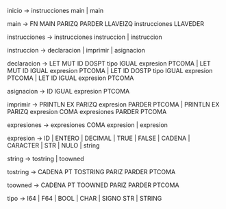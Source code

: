 inicio -> instrucciones main
        | main

main -> FN MAIN PARIZQ PARDER LLAVEIZQ instrucciones LLAVEDER

instrucciones -> instrucciones instruccion
                | instruccion

instruccion -> declaracion
                | imprimir
                | asignacion


declaracion -> LET MUT ID DOSPT tipo IGUAL expresion PTCOMA
                | LET MUT ID IGUAL expresion PTCOMA
                | LET ID DOSTP tipo IGUAL expresion PTCOMA
                | LET ID IGUAL expresion PTCOMA

asignacion -> ID IGUAL expresion PTCOMA

imprimir -> PRINTLN EX PARIZQ expresion PARDER PTCOMA
        | PRINTLN EX PARIZQ expresion COMA expresiones PARDER PTCOMA

expresiones -> expresiones COMA expresion
        | expresion

expresion -> ID
        | ENTERO
        | DECIMAL
        | TRUE
        | FALSE
        | CADENA
        | CARACTER
        | STR
        | NULO
        | string

string -> tostring
        | toowned

tostring -> CADENA PT TOSTRING PARIZ PARDER PTCOMA

toowned -> CADENA PT TOOWNED PARIZ PARDER PTCOMA

tipo -> I64
        | F64
        | BOOL
        | CHAR
        | SIGNO STR
        | STRING


                